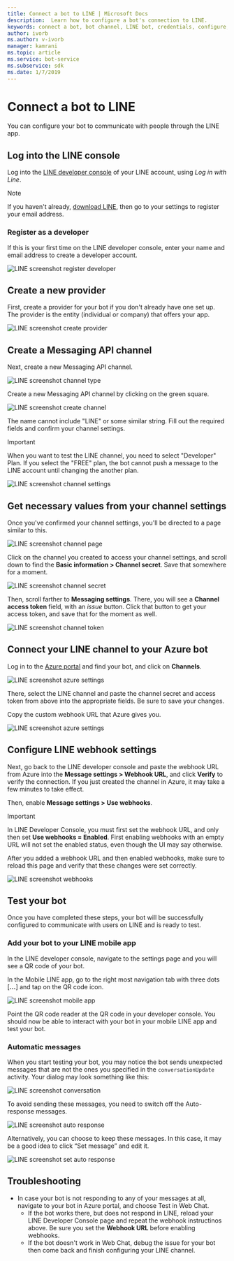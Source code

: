 ```yaml
---
title: Connect a bot to LINE | Microsoft Docs
description:  Learn how to configure a bot's connection to LINE.
keywords: connect a bot, bot channel, LINE bot, credentials, configure, phone
author: ivorb
ms.author: v-ivorb
manager: kamrani
ms.topic: article
ms.service: bot-service
ms.subservice: sdk
ms.date: 1/7/2019
---
```


# Connect a bot to LINE

You can configure your bot to communicate with people through the LINE app.

## Log into the LINE console

Log into the [LINE developer console](https://developers.line.biz/console/register/messaging-api/provider/) of your LINE account, using *Log in with Line*. 

> [!NOTE]
> If you haven't already, [download LINE](https://line.me/), then go to your settings to register your email address.

### Register as a developer

If this is your first time on the LINE developer console, enter your name and email address to create a developer account.

![LINE screenshot register developer](./media/channels/LINE-screenshot-1.png)

## Create a new provider

First, create a provider for your bot if you don't already have one set up. The provider is the entity (individual or company) that offers your app.

![LINE screenshot create provider](./media/channels/LINE-screenshot-2.png)

## Create a Messaging API channel

Next, create a new Messaging API channel. 

![LINE screenshot channel type](./media/channels/LINE-channel-type-selection.png)

Create a new Messaging API channel by clicking on the green square.

![LINE screenshot create channel](./media/channels/LINE-create-channel.png)

The name cannot include "LINE" or some similar string. Fill out the required fields and confirm your channel settings.

> [!IMPORTANT]
> When you want to test the LINE channel, you need to select "Developer" Plan. If you select the "FREE" plan, the bot cannot push a message to the LINE account until changing the another plan.

![LINE screenshot channel settings](./media/channels/LINE-screenshot-4.png)

## Get necessary values from your channel settings

Once you've confirmed your channel settings, you'll be directed to a page similar to this.

![LINE screenshot channel page](./media/channels/LINE-screenshot-5.png)

Click on the channel you created to access your channel settings, and scroll down to find the **Basic information > Channel secret**. Save that somewhere for a moment.

![LINE screenshot channel secret](./media/channels/LINE-screenshot-6.png)

Then, scroll farther to **Messaging settings**. There, you will see a **Channel access token** field, with an *issue* button. Click that button to get your access token, and save that for the moment as well.

![LINE screenshot channel token](./media/channels/LINE-screenshot-8.png)

## Connect your LINE channel to your Azure bot

Log in to the [Azure portal](https://portal.azure.com/) and find your bot, and click on **Channels**. 

![LINE screenshot azure settings](./media/channels/LINE-channel-setting-2.png)

There, select the LINE channel and paste the channel secret and access token from above into the appropriate fields. Be sure to save your changes.

Copy the custom webhook URL that Azure gives you.

![LINE screenshot azure settings](./media/channels/LINE-channel-setting-1.png)

## Configure LINE webhook settings

Next, go back to the LINE developer console and paste the webhook URL from Azure into the **Message settings > Webhook URL**, and click **Verify** to verify the connection. If you just created the channel in Azure, it may take a few minutes to take effect.

Then, enable **Message settings > Use webhooks**.

> [!IMPORTANT]
> In LINE Developer Console, you must first set the webhook URL, and only then set **Use webhooks = Enabled**. First enabling webhooks with an empty URL will not set the enabled status, even though the UI may say otherwise.

After you added a webhook URL and then enabled webhooks, make sure to reload this page and verify that these changes were set correctly.

![LINE screenshot webhooks](./media/channels/LINE-screenshot-9.png)

## Test your bot

Once you have completed these steps, your bot will be successfully configured to communicate with users on LINE and is ready to test.

### Add your bot to your LINE mobile app

In the LINE developer console, navigate to the settings page and you will see a QR code of your bot. 

In the Mobile LINE app, go to the right most navigation tab with three dots [**...**] and tap on the QR code icon. 

![LINE screenshot mobile app](./media/channels/LINE-screenshot-12.jpg)

Point the QR code reader at the QR code in your developer console. You should now be able to interact with your bot in your mobile LINE app and test your bot.

### Automatic messages

When you start testing your bot, you may notice the bot sends unexpected messages that are not the ones you specified in the `conversationUpdate` activity.  Your dialog may look something like this:

![LINE screenshot conversation](./media/channels/LINE-screenshot-conversation.jpg)

To avoid sending these messages, you need to switch off the Auto-response messages.

![LINE screenshot auto response](./media/channels/LINE-screenshot-10.png)

Alternatively, you can choose to keep these messages. In this case, it may be a good idea to click “Set message” and edit it.

![LINE screenshot set auto response](./media/channels/LINE-screenshot-11.png)

## Troubleshooting

* In case your bot is not responding to any of your messages at all, navigate to your bot in Azure portal, and choose Test in Web Chat.  
    * If the bot works there, but does not respond in LINE, reload your LINE Developer Console page and repeat the webhook instructinos above. Be sure you set the **Webhook URL** before enabling webhooks.
    * If the bot doesn't work in Web Chat, debug the issue for your bot then come back and finish configuring your LINE channel.

